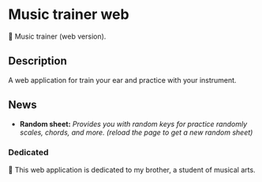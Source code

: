 # Music trainer web
🎨 Music trainer (web version).

## Description
A web application for train your ear and practice with your instrument.

## News
- **Random sheet:** *Provides you with random keys for practice randomly scales, chords, and more. (reload the page to get a new random sheet)* 

### Dedicated
🎵 This web application is dedicated to my brother, a student of musical arts.
